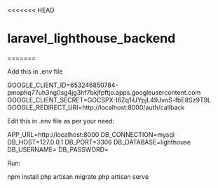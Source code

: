<<<<<<< HEAD
# laravel_lighthouse_backend
=======

Add this in .env file 

GOOGLE_CLIENT_ID=653246850784-pmophq77uh3ng0sg4jg3hf7bkjfpftjo.apps.googleusercontent.com
GOOGLE_CLIENT_SECRET=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
GOOGLE_REDIRECT_URI=http://localhost:8000/auth/callback

Edit this in .env file as per your need:

APP_URL=http://localhost:8000
DB_CONNECTION=mysql
DB_HOST=127.0.0.1
DB_PORT=3306
DB_DATABASE=lighthouse
DB_USERNAME=
DB_PASSWORD=


Run:

npm install
php artisan migrate
php artisan serve



